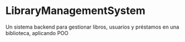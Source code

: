 # LibraryManagementSystem
Un sistema backend para gestionar libros, usuarios y préstamos en una biblioteca, aplicando POO
